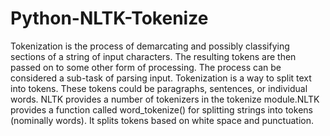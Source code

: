 # Python-NLTK-Tokenize
Tokenization is the process of demarcating and possibly classifying sections of a string of input characters. The resulting tokens are then passed on to some other form of processing. The process can be considered a sub-task of parsing input.
Tokenization is a way to split text into tokens. These tokens could be paragraphs, sentences, or individual words.         NLTK provides a number of tokenizers in the tokenize module.NLTK provides a function called word_tokenize() for splitting strings into tokens (nominally words). It splits tokens based on white space and punctuation.


